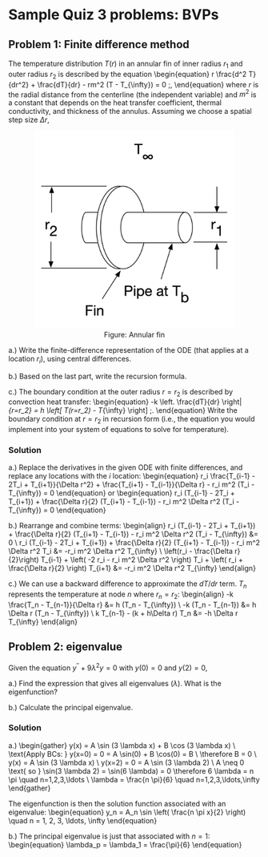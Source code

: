 # Sample Quiz 3 problems: BVPs

## Problem 1: Finite difference method

The temperature distribution $T(r)$ in an annular fin of inner radius $r_1$ and outer radius $r_2$ is described by the equation
\begin{equation}
r \frac{d^2 T}{dr^2} + \frac{dT}{dr} - rm^2 (T - T_{\infty}) = 0 \;,
\end{equation}
where $r$ is the radial distance from the centerline (the independent
variable) and $m^2$ is a constant that depends on the heat transfer coefficient, thermal conductivity, and thickness of the annulus. Assuming we choose a spatial step size $\Delta r$,

<figure>
  <center>
  <img src="../images/annular-fin.png" alt="Annular fin" style="width: 400px;"/>
  <figcaption>Figure: Annular fin</figcaption>
  </center>
</figure>

a.) Write the finite-difference representation of the ODE (that applies at a location $r_i$), using central differences.

b.) Based on the last part, write the recursion formula.

c.) The boundary condition at the outer radius $r = r_2$ is described by convection heat transfer:
\begin{equation}
-k \left. \frac{dT}{dr} \right|_{r=r_2} = h \left[ T(r=r_2) - T_{\infty} \right] \;.
\end{equation}
Write the boundary condition at $r = r_2$ in recursion form (i.e., the equation you would implement into your system of equations to solve for temperature).


### Solution

a.) Replace the derivatives in the given ODE with finite differences, and replace any locations with the $i$ location:
\begin{equation}
r_i \frac{T_{i-1} - 2T_i + T_{i+1}}{\Delta r^2} + \frac{T_{i+1} - T_{i-1}}{\Delta r} - r_i m^2 (T_i - T_{\infty}) = 0
\end{equation}
or
\begin{equation}
r_i (T_{i-1} - 2T_i + T_{i+1}) + \frac{\Delta r}{2} (T_{i+1} - T_{i-1}) - r_i m^2 \Delta r^2 (T_i - T_{\infty}) = 0
\end{equation}

b.) Rearrange and combine terms:
\begin{align}
r_i (T_{i-1} - 2T_i + T_{i+1}) + \frac{\Delta r}{2} (T_{i+1} - T_{i-1}) - r_i m^2 \Delta r^2 (T_i - T_{\infty}) &= 0 \\
r_i (T_{i-1} - 2T_i + T_{i+1}) + \frac{\Delta r}{2} (T_{i+1} - T_{i-1}) - r_i m^2 \Delta r^2 T_i &= -r_i m^2 \Delta r^2 T_{\infty} \\
\left(r_i - \frac{\Delta r}{2}\right) T_{i-1} + \left( -2 r_i - r_i m^2 \Delta r^2 \right) T_i + \left( r_i + \frac{\Delta r}{2} \right) T_{i+1} &= -r_i m^2 \Delta r^2 T_{\infty}
\end{align}

c.) We can use a backward difference to approximate the $dT/dr$ term. $T_n$ represents the temperature at node $n$ where $r_n = r_2$:
\begin{align}
-k \frac{T_n - T_{n-1}}{\Delta r} &= h (T_n - T_{\infty}) \\
-k (T_n - T_{n-1}) &= h \Delta r (T_n - T_{\infty}) \\
k T_{n-1} - (k + h\Delta r) T_n &= -h \Delta r T_{\infty}
\end{align}


## Problem 2: eigenvalue

Given the equation $y^{\prime\prime} + 9 \lambda^2 y = 0$ with $y(0) = 0$ and $y(2) = 0$,

a.) Find the expression that gives all eigenvalues ($\lambda$). What is the eigenfunction?

b.) Calculate the principal eigenvalue.


### Solution

a.)
\begin{gather}
y(x) = A \sin (3 \lambda x) + B \cos (3 \lambda x) \\
\text{Apply BCs: } y(x=0) = 0 = A \sin(0) + B \cos(0) = B \\
\therefore B = 0 \\
y(x) = A \sin (3 \lambda x) \\
y(x=2) = 0 = A \sin (3 \lambda 2) \\
A \neq 0 \text{ so } \sin(3 \lambda 2) = \sin(6 \lambda) = 0 \therefore 6 \lambda = n \pi \quad n=1,2,3,\ldots \\
\lambda = \frac{n \pi}{6} \quad n=1,2,3,\ldots,\infty
\end{gather}

The eigenfunction is then the solution function associated with an eigenvalue:
\begin{equation}
y_n = A_n \sin \left( \frac{n \pi x}{2} \right) \quad n = 1, 2, 3, \ldots, \infty
\end{equation}

b.) The principal eigenvalue is just that associated with $n = 1$:
\begin{equation}
\lambda_p = \lambda_1 = \frac{\pi}{6}
\end{equation}


```python

```
